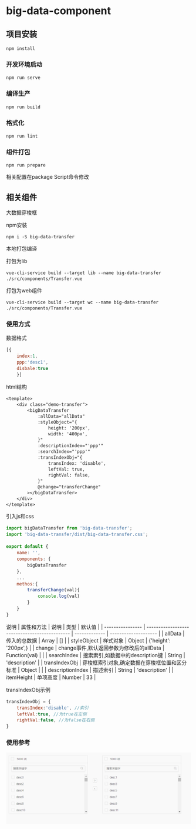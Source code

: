# big-data-component

## 项目安装
```
npm install
```

### 开发环境启动
```
npm run serve
```

### 编译生产
```
npm run build
```

### 格式化
```
npm run lint
```

### 组件打包

```
npm run prepare
```

相关配置在package Script命令修改



## 相关组件

大数据穿梭框

npm安装

```
npm i -S big-data-transfer
```

本地打包编译

打包为lib

```shell
vue-cli-service build --target lib --name big-data-transfer ./src/components/Transfer.vue
```

打包为web组件

```shell
vue-cli-service build --target wc --name big-data-transfer ./src/components/Transfer.vue
```

### 使用方式



数据格式

```js
[{
	index:1,
	ppp:'desc1',
	disbale:true
	}]
```



html结构

```vue
<template>
	<div class="demo-transfer">
		<bigDataTransfer
			:allData="allData"
			:styleObject="{
				height: '200px',
				width: '400px',
			}"
			:descriptionIndex="'ppp'"
			:searchIndex="'ppp'"
			:transIndexObj="{
				transIndex: 'disable',
				leftVal: true,
				rightVal: false,
			}"
			@change="transferChange"
		></bigDataTransfer>
	</div>
</template>
```

引入js和css

```js
import bigDataTransfer from 'big-data-transfer';
import 'big-data-transfer/dist/big-data-transfer.css';

export default {
	name: '',
	components: {
		bigDataTransfer
	},
    ...
    methos:{
        transferChange(val){
            console.log(val)
        }
    }
}
```

说明
| 属性和方法       | 说明                                          | 类型          | 默认值               |
| ---------------- | --------------------------------------------- | ------------- | -------------------- |
| allData          | 传入的总数据                                  | Array         | []                   |
| styleObject      | 样式对象                                      | Object        | {'height': '200px',} |
| change           | change事件,默认返回参数为修改后的allData      | Function(val) |                      |
| searchIndex      | 搜索索引,如数据中的description键              | String        | 'description'        |
| transIndexObj    | 穿梭框索引对象,确定数据在穿梭框位置和区分标准 | Object        |                      |
| descriptionIndex | 描述索引                                      | String        | 'description'        |
| itemHeight       | 单项高度                                      | Number        | 33                   |

transIndexObj示例

```js
transIndexObj = {
	transIndex:'disable', //索引
	leftVal:true, //为true在左侧
	rightVal:false, //为false在右侧
}
```

### 使用参考

![参考](media\参考.gif)